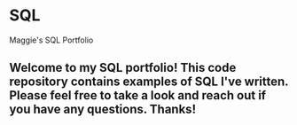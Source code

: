 # SQL
Maggie's SQL Portfolio

## Welcome to my SQL portfolio! This code repository contains examples of SQL I've written. Please feel free to take a look and reach out if you have any questions. Thanks!
